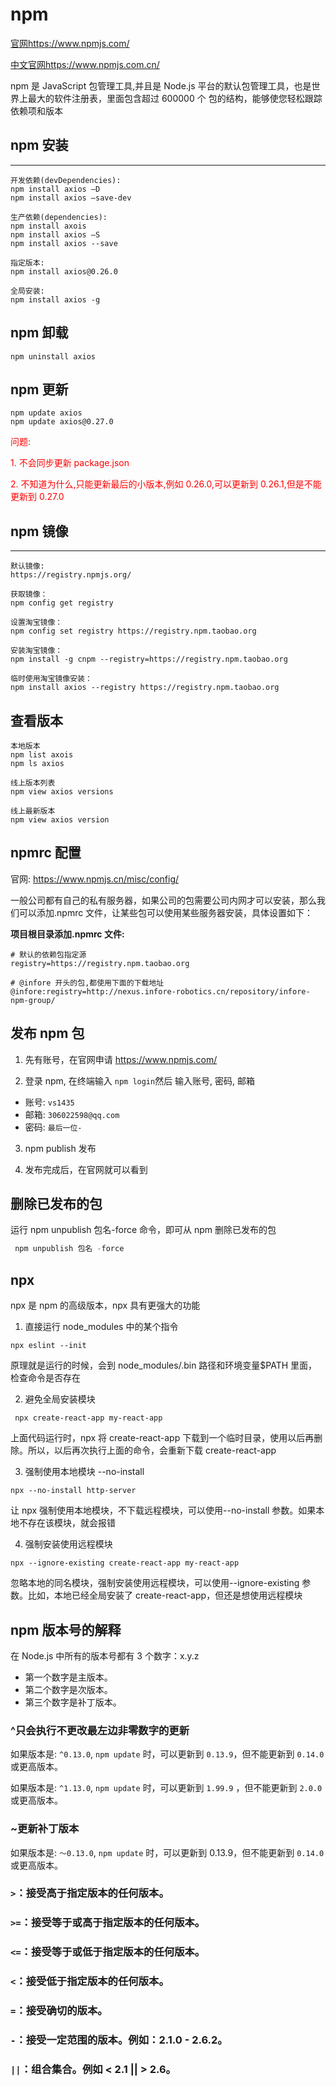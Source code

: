 # npm

[官网](https://www.npmjs.com/)<https://www.npmjs.com/>

[中文官网](https://www.npmjs.com.cn/)<https://www.npmjs.com.cn/>

npm 是 JavaScript 包管理工具,并且是 Node.js 平台的默认包管理工具，也是世界上最大的软件注册表，里面包含超过 600000 个 包的结构，能够使您轻松跟踪依赖项和版本

## npm 安装

---

```
开发依赖(devDependencies):
npm install axios –D
npm install axios –save-dev

生产依赖(dependencies):
npm install axois
npm install axios –S
npm install axios --save

指定版本:
npm install axios@0.26.0

全局安装:
npm install axios -g
```

## npm 卸载

```
npm uninstall axios
```

## npm 更新

```
npm update axios
npm update axios@0.27.0
```

<font color="red">问题:</font>

<font color="red">1. 不会同步更新 package.json</font>

<font color="red">2. 不知道为什么,只能更新最后的小版本,例如 0.26.0,可以更新到 0.26.1,但是不能更新到 0.27.0</font>

## npm 镜像

---

```
默认镜像:
https://registry.npmjs.org/

获取镜像：
npm config get registry

设置淘宝镜像：
npm config set registry https://registry.npm.taobao.org

安装淘宝镜像：
npm install -g cnpm --registry=https://registry.npm.taobao.org

临时使用淘宝镜像安装：
npm install axios --registry https://registry.npm.taobao.org
```

## 查看版本

```
本地版本
npm list axois
npm ls axios

线上版本列表
npm view axios versions

线上最新版本
npm view axios version
```

## npmrc 配置

官网: <https://www.npmjs.cn/misc/config/>

一般公司都有自己的私有服务器，如果公司的包需要公司内网才可以安装，那么我们可以添加.npmrc 文件，让某些包可以使用某些服务器安装，具体设置如下：

**项目根目录添加.npmrc 文件:**

```
# 默认的依赖包指定源
registry=https://registry.npm.taobao.org

# @infore 开头的包,都使用下面的下载地址
@infore:registry=http://nexus.infore-robotics.cn/repository/infore-npm-group/
```

## 发布 npm 包

1. 先有账号，在官网申请 <https://www.npmjs.com/>

2. 登录 npm, 在终端输入 <code>npm login</code>然后 输入账号, 密码, 邮箱

- 账号: `vs1435`
- 邮箱: `306022598@qq.com`
- 密码: `最后一位-`

3. npm publish 发布

4. 发布完成后，在官网就可以看到

## 删除已发布的包

运行 npm unpublish 包名-force 命令，即可从 npm 删除已发布的包

```javascript
 npm unpublish 包名 -force
```

## npx

npx 是 npm 的高级版本，npx 具有更强大的功能

1. 直接运行 node_modules 中的某个指令

```
npx eslint --init
```

原理就是运行的时候，会到 node_modules/.bin 路径和环境变量$PATH 里面，检查命令是否存在

2. 避免全局安装模块

```
 npx create-react-app my-react-app
```

上面代码运行时，npx 将 create-react-app 下载到一个临时目录，使用以后再删除。所以，以后再次执行上面的命令，会重新下载 create-react-app

3. 强制使用本地模块 --no-install

```
npx --no-install http-server
```

让 npx 强制使用本地模块，不下载远程模块，可以使用--no-install 参数。如果本地不存在该模块，就会报错

4. 强制安装使用远程模块

```
npx --ignore-existing create-react-app my-react-app
```

忽略本地的同名模块，强制安装使用远程模块，可以使用--ignore-existing 参数。比如，本地已经全局安装了 create-react-app，但还是想使用远程模块

## npm 版本号的解释

在 Node.js 中所有的版本号都有 3 个数字：x.y.z

- 第一个数字是主版本。
- 第二个数字是次版本。
- 第三个数字是补丁版本。

### ^只会执行不更改最左边非零数字的更新

如果版本是: `^0.13.0`, `npm update` 时，可以更新到 `0.13.9`，但不能更新到 `0.14.0` 或更高版本。

如果版本是: `^1.13.0`, `npm update` 时，可以更新到 `1.99.9` ，但不能更新到 `2.0.0` 或更高版本。

### ~更新补丁版本

如果版本是: `〜0.13.0`, `npm update` 时，可以更新到 0.13.9，但不能更新到 `0.14.0` 或更高版本。

### `>`：接受高于指定版本的任何版本。

### `>=`：接受等于或高于指定版本的任何版本。

### `<=`：接受等于或低于指定版本的任何版本。

### `<`：接受低于指定版本的任何版本。

### `=`：接受确切的版本。

### `-`：接受一定范围的版本。例如：2.1.0 - 2.6.2。

### `||`：组合集合。例如 < 2.1 || > 2.6。
